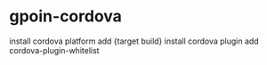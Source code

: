 # gpoin-cordova

install cordova platform add {target build}
install cordova plugin add cordova-plugin-whitelist
